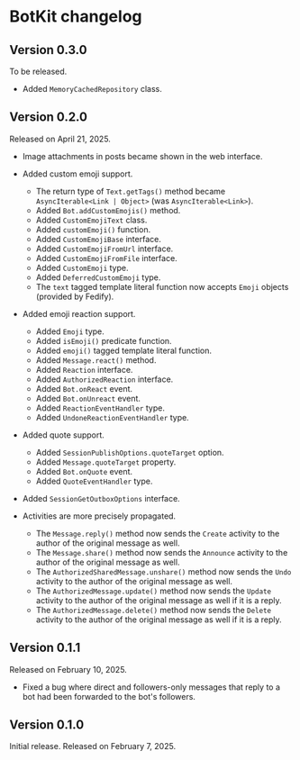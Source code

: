 BotKit changelog
================

Version 0.3.0
-------------

To be released.

 -  Added `MemoryCachedRepository` class.


Version 0.2.0
-------------

Released on April 21, 2025.

 -  Image attachments in posts became shown in the web interface.

 -  Added custom emoji support.

     -  The return type of `Text.getTags()` method became
         `AsyncIterable<Link | Object>` (was `AsyncIterable<Link>`).
     -  Added `Bot.addCustomEmojis()` method.
     -  Added `CustomEmojiText` class.
     -  Added `customEmoji()` function.
     -  Added `CustomEmojiBase` interface.
     -  Added `CustomEmojiFromUrl` interface.
     -  Added `CustomEmojiFromFile` interface.
     -  Added `CustomEmoji` type.
     -  Added `DeferredCustomEmoji` type.
     -  The `text` tagged template literal function now accepts `Emoji` objects
        (provided by Fedify).

 -  Added emoji reaction support.

     -  Added `Emoji` type.
     -  Added `isEmoji()` predicate function.
     -  Added `emoji()` tagged template literal function.
     -  Added `Message.react()` method.
     -  Added `Reaction` interface.
     -  Added `AuthorizedReaction` interface.
     -  Added `Bot.onReact` event.
     -  Added `Bot.onUnreact` event.
     -  Added `ReactionEventHandler` type.
     -  Added `UndoneReactionEventHandler` type.

 -  Added quote support.

     -  Added `SessionPublishOptions.quoteTarget` option.
     -  Added `Message.quoteTarget` property.
     -  Added `Bot.onQuote` event.
     -  Added `QuoteEventHandler` type.

 -  Added `SessionGetOutboxOptions` interface.

 -  Activities are more precisely propagated.

     -  The `Message.reply()` method now sends the `Create` activity to
        the author of the original message as well.
     -  The `Message.share()` method now sends the `Announce` activity to
        the author of the original message as well.
     -  The `AuthorizedSharedMessage.unshare()` method now sends the `Undo`
        activity to the author of the original message as well.
     -  The `AuthorizedMessage.update()` method now sends the `Update` activity
        to the author of the original message as well if it is a reply.
     -  The `AuthorizedMessage.delete()` method now sends the `Delete` activity
        to the author of the original message as well if it is a reply.


Version 0.1.1
-------------

Released on February 10, 2025.

 -  Fixed a bug where direct and followers-only messages that reply to a bot
    had been forwarded to the bot's followers.


Version 0.1.0
-------------

Initial release.  Released on February 7, 2025.
